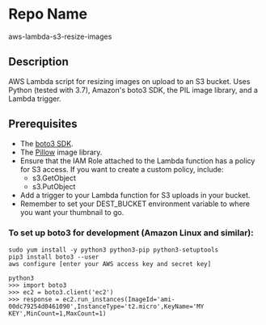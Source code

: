 Repo Name
=========
aws-lambda-s3-resize-images

Description
---------------
AWS Lambda script for resizing images on upload to an S3 bucket. Uses Python (tested with 3.7), Amazon's boto3 SDK, the PIL image library, and a Lambda trigger.

Prerequisites
---------------
* The [boto3 SDK](https://aws.amazon.com/sdk-for-python/).
* The [Pillow](https://pypi.org/project/Pillow/) image library.
* Ensure that the IAM Role attached to the Lambda function has a policy for S3 access. If you want to create a custom policy, include:
   + s3.GetObject
   + s3.PutObject
* Add a trigger to your Lambda function for S3 uploads in your bucket.
* Remember to set your DEST_BUCKET environment variable to where you want your thumbnail to go.

### To set up boto3 for development (Amazon Linux and similar):
```
sudo yum install -y python3 python3-pip python3-setuptools
pip3 install boto3 --user
aws configure [enter your AWS access key and secret key]

python3
>>> import boto3
>>> ec2 = boto3.client('ec2')
>>> response = ec2.run_instances(ImageId='ami-00dc79254d0461090',InstanceType='t2.micro',KeyName='MY KEY',MinCount=1,MaxCount=1)
```
